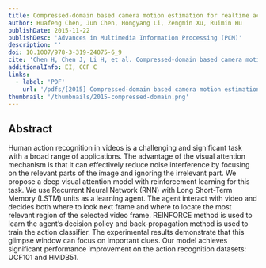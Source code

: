 ```yaml
---
title: Compressed-domain based camera motion estimation for realtime action recognition
author: Huafeng Chen, Jun Chen, Hongyang Li, Zengmin Xu, Ruimin Hu
publishDate: 2015-11-22
publishDesc: 'Advances in Multimedia Information Processing (PCM)'
description: ''
doi: 10.1007/978-3-319-24075-6_9
cite: 'Chen H, Chen J, Li H, et al. Compressed-domain based camera motion estimation for realtime action recognition[C]//Advances in Multimedia Information Processing--PCM 2015: 16th Pacific-Rim Conference on Multimedia, Gwangju, South Korea, September 16-18, 2015, Proceedings, Part I 16. Springer International Publishing, 2015: 85-94.'
additionalInfo: EI, CCF C
links:
  - label: 'PDF'
    url: '/pdfs/[2015] Compressed-domain based camera motion estimation for realtime action recognition.pdf'
thumbnail: '/thumbnails/2015-compressed-domain.png'
---
```


## Abstract

Human action recognition in videos is a challenging and significant task with a broad range of applications. The advantage of the visual attention mechanism is that it can effectively reduce noise interference by focusing on the relevant parts of the image and ignoring the irrelevant part. We propose a deep visual attention model with reinforcement learning for this task. We use Recurrent Neural Network (RNN) with Long Short-Term Memory (LSTM) units as a learning agent. The agent interact with video and decides both where to look next frame and where to locate the most relevant region of the selected video frame. REINFORCE method is used to learn the agent’s decision policy and back-propagation method is used to train the action classifier. The experimental results demonstrate that this glimpse window can focus on important clues. Our model achieves significant performance improvement on the action recognition datasets: UCF101 and HMDB51.

